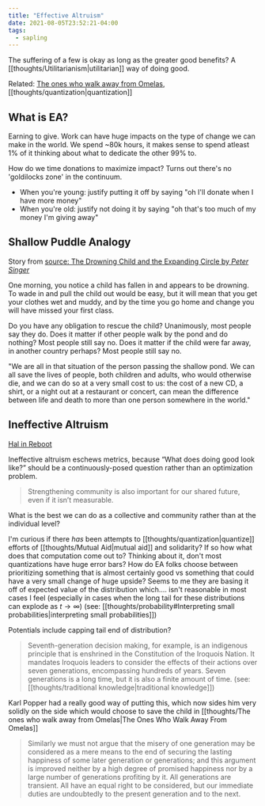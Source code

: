 ```yaml
---
title: "Effective Altruism"
date: 2021-08-05T23:52:21-04:00
tags:
  - sapling
---
```


The suffering of a few is okay as long as the greater good benefits? A [[thoughts/Utilitarianism|utilitarian]] way of doing good.

Related: [The ones who walk away from Omelas](thoughts/The%20ones%20who%20walk%20away%20from%20Omelas.md), [[thoughts/quantization|quantization]]

## What is EA?

Earning to give. Work can have huge impacts on the type of change we can make in the world. We spend ~80k hours, it makes sense to spend atleast 1% of it thinking about what to dedicate the other 99% to.

How do we time donations to maximize impact? Turns out there's no 'goldilocks zone' in the continuum.

- When you're young: justify putting it off by saying "oh I'll donate when I have more money"
- When you're old: justify not doing it by saying "oh that's too much of my money I'm giving away"

## Shallow Puddle Analogy

Story from [source: The Drowning Child and the Expanding Circle by _Peter Singer_](https://forum.effectivealtruism.org/posts/SwG8Tj9RkG8DzpM4f/the-drowning-child-and-the-expanding-circle)

One morning, you notice a child has fallen in and appears to be drowning. To wade in and pull the child out would be easy, but it will mean that you get your clothes wet and muddy, and by the time you go home and change you will have missed your first class.

Do you have any obligation to rescue the child? Unanimously, most people say they do. Does it matter if other people walk by the pond and do nothing? Most people still say no. Does it matter if the child were far away, in another country perhaps? Most people still say no.

"We are all in that situation of the person passing the shallow pond. We can all save the lives of people, both children and adults, who would otherwise die, and we can do so at a very small cost to us: the cost of a new CD, a shirt, or a night out at a restaurant or concert, can mean the difference between life and death to more than one person somewhere in the world."

## Ineffective Altruism

[Hal in Reboot](https://reboothq.substack.com/p/ineffective-altruism?s=r)

Ineffective altruism eschews metrics, because “What does doing good look like?” should be a continuously-posed question rather than an optimization problem.

> Strengthening community is also important for our shared future, even if it isn’t measurable.

What is the best we can do as a collective and community rather than at the individual level?

I'm curious if there _has_ been attempts to [[thoughts/quantization|quantize]] efforts of [[thoughts/Mutual Aid|mutual aid]] and solidarity? If so how what does that computation come out to? Thinking about it, don't most quantizations have huge error bars? How do EA folks choose between prioritizing something that is almost certainly good vs something that could have a very small change of huge upside? Seems to me they are basing it off of expected value of the distribution which.... isn't reasonable in most cases I feel (especially in cases when the long tail for these distributions can explode as $t \rightarrow \infty$) (see: [[thoughts/probability#Interpreting small probabilities|interpreting small probabilities]])

Potentials include capping tail end of distribution?

> Seventh-generation decision making, for example, is an indigenous principle that is enshrined in the Constitution of the Iroquois Nation. It mandates Iroquois leaders to consider the effects of their actions over seven generations, encompassing hundreds of years. Seven generations is a long time, but it is also a finite amount of time. (see: [[thoughts/traditional knowledge|traditional knowledge]])

Karl Popper had a really good way of putting this, which now sides him very solidly on the side which would choose to save the child in [[thoughts/The ones who walk away from Omelas|The Ones Who Walk Away From Omelas]]

> Similarly we must not argue that the misery of one generation may be considered as a mere means to the end of securing the lasting happiness of some later generation or generations; and this argument is improved neither by a high degree of promised happiness nor by a large number of generations profiting by it. All generations are transient. All have an equal right to be considered, but our immediate duties are undoubtedly to the present generation and to the next.
